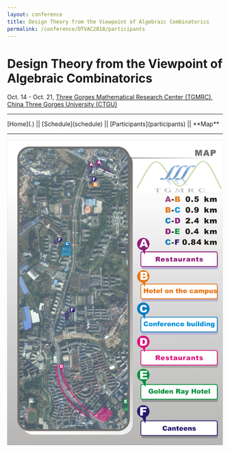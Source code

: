 ```yaml
---
layout: conference
title: Design Theory from the Viewpoint of Algebraic Combinatorics
permalink: /conference/DTVAC2018/participants
---
```


# Design Theory from the Viewpoint of Algebraic Combinatorics

Oct. 14 - Oct. 21, [Three Gorges Mathematical Research Center (TGMRC)](http://mathcenter.ctgu.edu.cn/), [China Three Gorges University (CTGU)](http://www.ctgu.edu.cn/)

<hr />
[Home](.) || [Schedule](schedule) || [Participants](participants) || **Map**
<hr />

![](map.jpg)